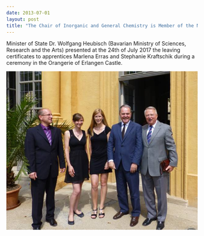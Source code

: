 ```yaml
---
date: 2013-07-01
layout: post
title: "The Chair of Inorganic and General Chemistry is Member of the Newly Funded BDS-AzubiAkademie at Erlangen (BDS-apprentice-academy)"
---
```


Minister of State Dr. Wolfgang Heubisch (Bavarian Ministry of Sciences, Research and the Arts) presented at the 24th of July 2017 the leaving certificates to apprentices Marlena Erras and Stephanie Kraftschik during a ceremony in the Orangerie of Erlangen Castle.

![From left to right: Dr. Jörg Sutter (Instructor), Marlena Erras and Stephanie Kraftschik,  Dr. Wolfgang Heubisch, Dr. Matthias Moll (Instructor)](/assets/img/2017/news_clip_image002.jpg)